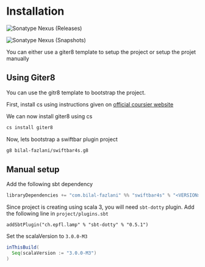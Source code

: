 # Installation

![Sonatype Nexus (Releases)](https://img.shields.io/nexus/r/com.bilal-fazlani/swiftbar4s_3.0.0-M3?color=green&label=RELEASE%20VERSION&server=https%3A%2F%2Foss.sonatype.org&style=for-the-badge)

![Sonatype Nexus (Snapshots)](https://img.shields.io/nexus/s/com.bilal-fazlani/swiftbar4s_3.0.0-M3?label=SNAPSHOT%20VERSION&server=https%3A%2F%2Foss.sonatype.org&style=for-the-badge)

You can either use a giter8 template to setup the project or setup the projet manually

## Using Giter8

You can use the gitr8 template to bootstrap the project.

First, install cs using instructions given on [official coursier website](https://get-coursier.io/docs/cli-installation)

We can now install giter8 using cs

```bash
cs install giter8
```

Now, lets bootstrap a swiftbar plugin project

```bash
g8 bilal-fazlani/swiftbar4s.g8
```

## Manual setup

Add the following sbt dependency

```scala
libraryDependencies += "com.bilal-fazlani" %% "swiftbar4s" % "<VERSION>"
```
Since project is creating using scala 3, you will need `sbt-dotty` plugin. Add the following line in `project/plugins.sbt`

```
addSbtPlugin("ch.epfl.lamp" % "sbt-dotty" % "0.5.1")
```

Set the scalaVersion to `3.0.0-M3`

```scala
inThisBuild(
  Seq(scalaVersion := "3.0.0-M3")
)
```


